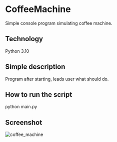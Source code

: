 # CoffeeMachine
Simple console program simulating coffee machine.

## Technology
Python 3.10

## Simple description
Program after starting, leads user what should do.

## How to run the script
python main.py

## Screenshot
![coffee_machine](https://user-images.githubusercontent.com/119300086/213790742-05ad2994-bd68-4c5e-b41b-4b109cf9b3c2.PNG)

